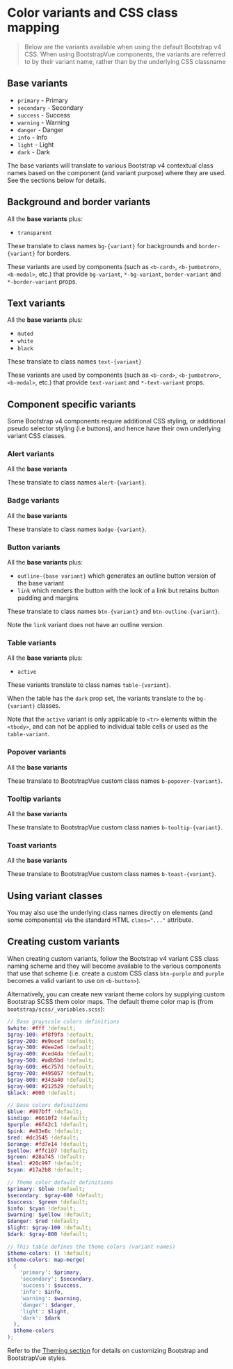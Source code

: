 # Color variants and CSS class mapping

> Below are the variants available when using the default Bootstrap v4 CSS. When using BootstrapVue
> components, the variants are referred to by their variant name, rather than by the underlying CSS
> classname

## Base variants

- `primary` - <span class="text-primary">Primary</span>
- `secondary` - <span class="text-secondary">Secondary</span>
- `success` - <span class="text-success">Success</span>
- `warning` - <span class="text-warning">Warning</span>
- `danger` - <span class="text-danger">Danger</span>
- `info` - <span class="text-info">Info</span>
- `light` - <span class="text-light">Light</span>
- `dark` - <span class="text-dark">Dark</span>

The base variants will translate to various Bootstrap v4 contextual class names based on the
component (and variant purpose) where they are used. See the sections below for details.

## Background and border variants

All the **base variants** plus:

- `transparent`

These translate to class names `bg-{variant}` for backgrounds and `border-{variant}` for borders.

These variants are used by components (such as `<b-card>`, `<b-jumbotron>`, `<b-modal>`, etc.) that
provide `bg-variant`, `*-bg-variant`, `border-variant` and `*-border-variant` props.

## Text variants

All the **base variants** plus:

- `muted`
- `white`
- `black`

These translate to class names `text-{variant}`

These variants are used by components (such as `<b-card>`, `<b-jumbotron>`, `<b-modal>`, etc.) that
provide `text-variant` and `*-text-variant` props.

## Component specific variants

Some Bootstrap v4 components require additional CSS styling, or additional pseudo selector styling
(i.e buttons), and hence have their own underlying variant CSS classes.

### Alert variants

All the **base variants**

These translate to class names `alert-{variant}`.

### Badge variants

All the **base variants**

These translate to class names `badge-{variant}`.

### Button variants

All the **base variants** plus:

- `outline-{base variant}` which generates an outline button version of the base variant
- `link` which renders the button with the look of a link but retains button padding and margins

These translate to class names `btn-{variant}` and `btn-outline-{variant}`.

Note the `link` variant does not have an outline version.

### Table variants

All the **base variants** plus:

- `active`

These variants translate to class names `table-{variant}`.

When the table has the `dark` prop set, the variants translate to the `bg-{variant}` classes.

Note that the `active` variant is only applicable to `<tr>` elements within the `<tbody>`, and can
not be applied to individual table cells or used as the `table-variant`.

### Popover variants

All the **base variants**

These translate to BootstrapVue custom class names `b-popover-{variant}`.

### Tooltip variants

All the **base variants**

These translate to BootstrapVue custom class names `b-tooltip-{variant}`.

### Toast variants

All the **base variants**

These translate to BootstrapVue custom class names `b-toast-{variant}`.

## Using variant classes

You may also use the underlying class names directly on elements (and some components) via the
standard HTML `class="..."` attribute.

## Creating custom variants

When creating custom variants, follow the Bootstrap v4 variant CSS class naming scheme and they will
become available to the various components that use that scheme (i.e. create a custom CSS class
`btn-purple` and `purple` becomes a valid variant to use on `<b-button>`).

Alternatively, you can create new variant theme colors by supplying custom Bootstrap SCSS them color
maps. The default theme color map is (from `bootstrap/scss/_variables.scss`):

```scss
// Base grayscale colors definitions
$white: #fff !default;
$gray-100: #f8f9fa !default;
$gray-200: #e9ecef !default;
$gray-300: #dee2e6 !default;
$gray-400: #ced4da !default;
$gray-500: #adb5bd !default;
$gray-600: #6c757d !default;
$gray-700: #495057 !default;
$gray-800: #343a40 !default;
$gray-900: #212529 !default;
$black: #000 !default;

// Base colors definitions
$blue: #007bff !default;
$indigo: #6610f2 !default;
$purple: #6f42c1 !default;
$pink: #e83e8c !default;
$red: #dc3545 !default;
$orange: #fd7e14 !default;
$yellow: #ffc107 !default;
$green: #28a745 !default;
$teal: #20c997 !default;
$cyan: #17a2b8 !default;

// Theme color default definitions
$primary: $blue !default;
$secondary: $gray-600 !default;
$success: $green !default;
$info: $cyan !default;
$warning: $yellow !default;
$danger: $red !default;
$light: $gray-100 !default;
$dark: $gray-800 !default;

// This table defines the theme colors (variant names)
$theme-colors: () !default;
$theme-colors: map-merge(
  (
    'primary': $primary,
    'secondary': $secondary,
    'success': $success,
    'info': $info,
    'warning': $warning,
    'danger': $danger,
    'light': $light,
    'dark': $dark
  ),
  $theme-colors
);
```

Refer to the [Theming section](/docs/reference/theming) for details on customizing Bootstrap and
BootstrapVue styles.
